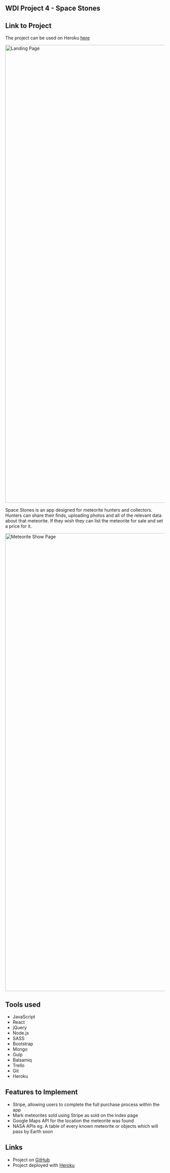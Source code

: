 ## WDI Project 4 - Space Stones

## Link to Project
The project can be used on Heroku [here](http://spacestones.herokuapp.com/)

<img width="1440" alt="Landing Page" src="https://user-images.githubusercontent.com/13580512/37530058-a5409a50-2930-11e8-93e7-6d23ecd1ec87.png">

Space Stones is an app designed for meteorite hunters and collectors. Hunters can share their finds, uploading photos and all of the relevant data about that meteorite. If they wish they can list the meteorite for sale and set a price for it.

<img width="1440" alt="Meteorite Show Page" src="https://user-images.githubusercontent.com/13580512/37530095-bd392e42-2930-11e8-9741-a964368c869f.png">

## Tools used
* JavaScript
* React
* jQuery
* Node.js
* SASS
* Bootstrap
* Mongo
* Gulp
* Balsamiq
* Trello
* Git
* Heroku

## Features to Implement
* Stripe, allowing users to complete the full purchase process within the app
* Mark meteorites sold using Stripe as sold on the index page
* Google Maps API for the location the meteorite was found
* NASA APIs eg. A table of every known meteorite or objects which will pass by Earth soon

## Links
* Project on [GitHub](https://github.com/P-atrick/WDI-Fourth-Project)
* Project deployed with [Heroku](http://spacestones.herokuapp.com/)
